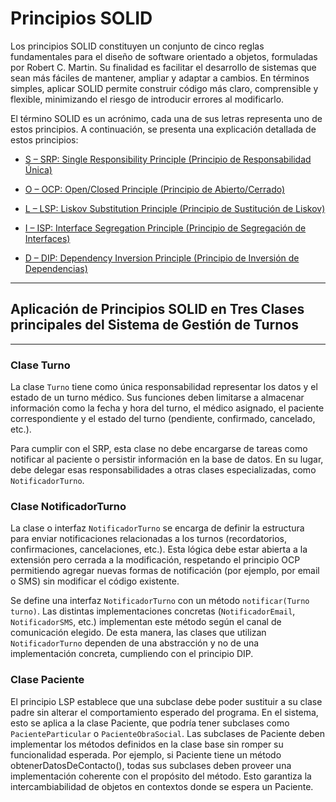 # Principios SOLID

Los principios SOLID constituyen un conjunto de cinco reglas fundamentales para el diseño de software orientado a objetos, formuladas por Robert C. Martin. Su finalidad es facilitar el desarrollo de sistemas que sean más fáciles de mantener, ampliar y adaptar a cambios. En términos simples, aplicar SOLID permite construir código más claro, comprensible y flexible, minimizando el riesgo de introducir errores al modificarlo.

El término SOLID es un acrónimo, cada una de sus letras representa uno de estos principios. A continuación, se presenta una explicación detallada de estos principios:

- [S – SRP: Single Responsibility Principle (Principio de Responsabilidad Única)](srp.md)

- [O – OCP: Open/Closed Principle (Principio de Abierto/Cerrado)](ocp.md)

- [L – LSP: Liskov Substitution Principle (Principio de Sustitución de Liskov)](lsp.md)

- [I – ISP: Interface Segregation Principle (Principio de Segregación de Interfaces)](isp.md)

- [D – DIP: Dependency Inversion Principle (Principio de Inversión de Dependencias)](dip.md)

---
## Aplicación de Principios SOLID en Tres Clases principales del Sistema de Gestión de Turnos
---

### Clase Turno

La clase `Turno` tiene como única responsabilidad representar los datos y el estado de un turno médico. Sus funciones deben limitarse a almacenar información como la fecha y hora del turno, el médico asignado, el paciente correspondiente y el estado del turno (pendiente, confirmado, cancelado, etc.).

Para cumplir con el SRP, esta clase no debe encargarse de tareas como notificar al paciente o persistir información en la base de datos. En su lugar, debe delegar esas responsabilidades a otras clases especializadas, como `NotificadorTurno`.


### Clase NotificadorTurno

La clase o interfaz `NotificadorTurno` se encarga de definir la estructura para enviar notificaciones relacionadas a los turnos (recordatorios, confirmaciones, cancelaciones, etc.). Esta lógica debe estar abierta a la extensión pero cerrada a la modificación, respetando el principio OCP permitiendo agregar nuevas formas de notificación (por ejemplo, por email o SMS) sin modificar el código existente.

Se define una interfaz `NotificadorTurno` con un método `notificar(Turno turno)`. Las distintas implementaciones concretas (`NotificadorEmail`, `NotificadorSMS`, etc.) implementan este método según el canal de comunicación elegido. De esta manera, las clases que utilizan `NotificadorTurno` dependen de una abstracción y no de una implementación concreta, cumpliendo con el principio DIP.


### Clase Paciente

El principio LSP establece que una subclase debe poder sustituir a su clase padre sin alterar el comportamiento esperado del programa. En el sistema, esto se aplica a la clase Paciente, que podría tener subclases como `PacienteParticular` o `PacienteObraSocial`. Las subclases de Paciente deben implementar los métodos definidos en la clase base sin romper su funcionalidad esperada. Por ejemplo, si Paciente tiene un método obtenerDatosDeContacto(), todas sus subclases deben proveer una implementación coherente con el propósito del método. Esto garantiza la intercambiabilidad de objetos en contextos donde se espera un Paciente.
